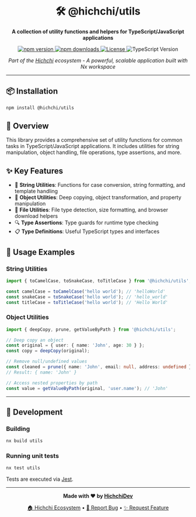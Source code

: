 <div align="center">
  <h1>🛠️ @hichchi/utils</h1>
  <p>
    <strong>A collection of utility functions and helpers for TypeScript/JavaScript applications</strong>
  </p>
  <p>
    <a href="https://www.npmjs.com/package/@hichchi/utils">
      <img src="https://img.shields.io/npm/v/@hichchi/utils?style=flat-square&color=blue" alt="npm version">
    </a>
    <a href="https://www.npmjs.com/package/@hichchi/utils">
      <img src="https://img.shields.io/npm/dm/@hichchi/utils?style=flat-square&color=green" alt="npm downloads">
    </a>
    <a href="https://github.com/hichchidev/hichchi/blob/main/LICENSE">
      <img src="https://img.shields.io/badge/license-MIT-green?style=flat-square" alt="License">
    </a>
    <img src="https://img.shields.io/badge/typescript-5.0+-blue?style=flat-square" alt="TypeScript Version">
  </p>
  <p>
    <em>Part of the <a href="https://github.com/hichchidev/hichchi">Hichchi</a> ecosystem - A powerful, scalable application built with Nx workspace</em>
  </p>
</div>

---

## 📦 Installation

```bash
npm install @hichchi/utils
```

## 🌟 Overview

This library provides a comprehensive set of utility functions for common tasks in TypeScript/JavaScript applications. It includes utilities for string manipulation, object handling, file operations, type assertions, and more.

## ✨ Key Features

- 📝 **String Utilities**: Functions for case conversion, string formatting, and template handling
- 🔧 **Object Utilities**: Deep copying, object transformation, and property manipulation
- 📁 **File Utilities**: File type detection, size formatting, and browser download helpers
- 🔍 **Type Assertions**: Type guards for runtime type checking
- 📋 **Type Definitions**: Useful TypeScript types and interfaces

## 🚀 Usage Examples

### String Utilities

```typescript
import { toCamelCase, toSnakeCase, toTitleCase } from '@hichchi/utils';

const camelCase = toCamelCase('hello world'); // 'helloWorld'
const snakeCase = toSnakeCase('hello world'); // 'hello_world'
const titleCase = toTitleCase('hello world'); // 'Hello World'
```

### Object Utilities

```typescript
import { deepCopy, prune, getValueByPath } from '@hichchi/utils';

// Deep copy an object
const original = { user: { name: 'John', age: 30 } };
const copy = deepCopy(original);

// Remove null/undefined values
const cleaned = prune({ name: 'John', email: null, address: undefined });
// Result: { name: 'John' }

// Access nested properties by path
const value = getValueByPath(original, 'user.name'); // 'John'
```

---

## 🔧 Development

### Building

```bash
nx build utils
```

### Running unit tests

```bash
nx test utils
```

Tests are executed via [Jest](https://jestjs.io).

---

<div align="center">
  <p>
    <strong>Made with ❤️ by <a href="https://github.com/hichchidev">HichchiDev</a></strong>
  </p>
  <p>
    <a href="https://github.com/hichchidev/hichchi">🏠 Hichchi Ecosystem</a> •
    <a href="https://github.com/hichchidev/hichchi/issues">🐛 Report Bug</a> •
    <a href="https://github.com/hichchidev/hichchi/issues">✨ Request Feature</a>
  </p>
</div>
